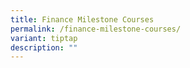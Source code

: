 ```yaml
---
title: Finance Milestone Courses
permalink: /finance-milestone-courses/
variant: tiptap
description: ""
---
```


